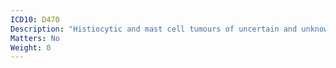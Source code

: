```yaml
---
ICD10: D470
Description: "Histiocytic and mast cell tumours of uncertain and unknown behaviour"
Matters: No
Weight: 0
---
```


